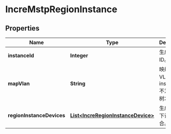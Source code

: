 
# IncreMstpRegionInstance

## Properties
Name | Type | Description | Notes
------------ | ------------- | ------------- | -------------
**instanceId** | **Integer** | 生成树实例ID。 | 
**mapVlan** | **String** | 映射VLAN，instancdId不为0的生成树才生效。 |  [optional]
**regionInstanceDevices** | [**List&lt;IncreRegionInstanceDevice&gt;**](IncreRegionInstanceDevice.md) | 生成树实例下设备集合。 |  [optional]



